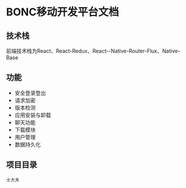 # BONC移动开发平台文档

## 技术栈

前端技术栈为React、React-Redux、React--Native-Router-Flux、Native-Base

## 功能

* 安全登录登出
* 请求加密
* 版本检测
* 应用安装与卸载
* 聊天功能
* 下载模块
* 用户管理
* 数据持久化

## 项目目录

```
士大夫
```



